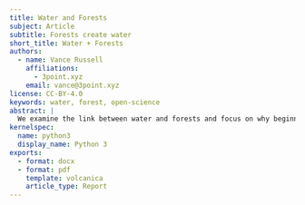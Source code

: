 ```yaml
---
title: Water and Forests
subject: Article
subtitle: Forests create water
short_title: Water + Forests
authors:
  - name: Vance Russell
    affiliations:
      - 3point.xyz
    email: vance@3point.xyz
license: CC-BY-4.0
keywords: water, forest, open-science
abstract: |
  We examine the link between water and forests and focus on why beginning of the pipe is better than the outlet
kernelspec:
  name: python3
  display_name: Python 3
exports:
  - format: docx
  - format: pdf
    template: volcanica
    article_type: Report
---
```

